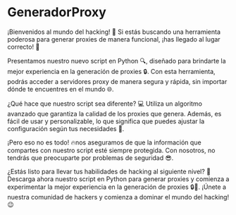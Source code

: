 # GeneradorProxy

¡Bienvenidos al mundo del hacking! 🤖 Si estás buscando una herramienta poderosa para generar proxies de manera funcional, ¡has llegado al lugar correcto! 🎯

Presentamos nuestro nuevo script en Python 🔍, diseñado para brindarte la mejor experiencia en la generación de proxies 🔒. Con esta herramienta, podrás acceder a servidores proxy de manera segura y rápida, sin importar dónde te encuentres en el mundo 🌐.

¿Qué hace que nuestro script sea diferente? 💻 Utiliza un algoritmo avanzado que garantiza la calidad de los proxies que genera. Además, es fácil de usar y personalizable, lo que significa que puedes ajustar la configuración según tus necesidades 🙌.

¡Pero eso no es todo! 🔥nos aseguramos de que la información que compartes con nuestro script esté siempre protegida. Con nosotros, no tendrás que preocuparte por problemas de seguridad 😎.

¿Estás listo para llevar tus habilidades de hacking al siguiente nivel? 🚀 Descarga ahora nuestro script en Python para generar proxies y comienza a experimentar la mejor experiencia en la generación de proxies 🔒🐍. ¡Únete a nuestra comunidad de hackers y comienza a dominar el mundo del hacking! 😉
